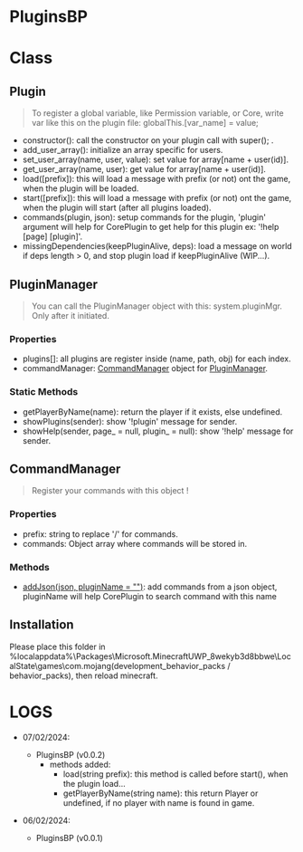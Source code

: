 # PluginsBP

# Class
## Plugin
> To register a global variable, like Permission variable, or Core, write var like this on the plugin file:
> globalThis.\[var_name\] = value;

- constructor(): call the constructor on your plugin call with super(); .
- add_user_array(): initialize an array specific for users.
- set_user_array(name, user, value): set value for array[name + user(id)].
- get_user_array(name, user): get value for array[name + user(id)].
- load(\[prefix\]): this will load a message with prefix (or not) ont the game, when the plugin will be loaded.
- start(\[prefix\]): this will load a message with prefix (or not) ont the game, when the plugin will start (after all plugins loaded).
- commands(plugin, json): setup commands for the plugin, 'plugin' argument will help for CorePlugin to get help for this plugin ex: '!help \[page\] \[plugin\]'.
- missingDependencies(keepPluginAlive, deps): load a message on world if deps length > 0, and stop plugin load if keepPluginAlive (WIP...).

## PluginManager
> You can call the PluginManager object with this: system.pluginMgr.
> Only after it initiated.

### Properties
- plugins[]: all plugins are register inside (name, path, obj) for each index.
- commandManager: [CommandManager](https://github.com/QuentinFTL/PluginsBP/blob/main/PluginsBPVoid/scripts/class/CommandManager.js) object for [PluginManager](https://github.com/QuentinFTL/PluginsBP/blob/main/PluginsBPVoid/scripts/class/PluginManager.js).

### Static Methods
- getPlayerByName(name): return the player if it exists, else undefined.
- showPlugins(sender): show '!plugin' message for sender.
- showHelp(sender, page_ = null, plugin_ = null): show '!help' message for sender.

## CommandManager
> Register your commands with this object !

### Properties
- prefix: string to replace '/' for commands.
- commands: Object array where commands will be stored in.

### Methods
- [addJson(json, pluginName = "")](https://github.com/QuentinFTL/PluginsBP/blob/2733be676688fcfd007d5f2a21de64eec93a69d5/PluginsBPVoid/scripts/class/CommandManager.js#L30C5-L30C37): add commands from a json object, pluginName will help CorePlugin to search command with this name 


## Installation
Please place this folder in %localappdata%\Packages\Microsoft.MinecraftUWP_8wekyb3d8bbwe\LocalState\games\com.mojang\(development_behavior_packs / behavior_packs), then reload minecraft.

# LOGS
 - 07/02/2024:
     -   PluginsBP (v0.0.2)
         -   methods added:
             -   load(string prefix): this method is called before start(), when the plugin load...
             -   getPlayerByName(string name): this return Player or undefined, if no player with name is found in game.

 - 06/02/2024:
     -   PluginsBP (v0.0.1)
